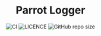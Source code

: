 <div
  align="center"
>

# Parrot Logger

![CI](https://github.com/InkoHX/parrot-logger/workflows/CI/badge.svg)
![LICENCE](https://img.shields.io/github/license/InkoHX/logger-renew?label=LICENCE&style=flat-square)
![GitHub repo size](https://img.shields.io/github/repo-size/InkoHX/logger-renew)

</div>
